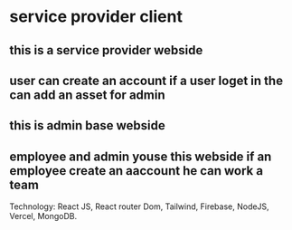 # service provider client
## this is a service provider webside
## user can create an account if a user loget in the can add an asset for admin
## this is admin base webside 
## employee and admin youse this webside if an employee create an aaccount he can work a team
Technology: React JS, React router Dom, Tailwind, Firebase, NodeJS, Vercel, MongoDB.
